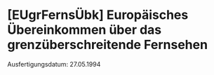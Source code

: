 # [EUgrFernsÜbk] Europäisches Übereinkommen über das grenzüberschreitende Fernsehen

Ausfertigungsdatum: 27.05.1994

 
